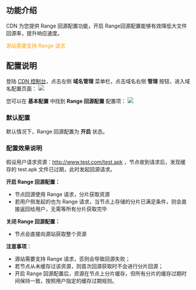 ## 功能介绍
CDN 为您提供 Range 回源配置功能，开启 Range回源配置能够有效降低大文件回源率，提升响应速度。

<font color="orange">源站需要支持 Range 请求</font>

## 配置说明
登陆 [CDN 控制台](https://console.qcloud.com/cdn)，点击左侧 **域名管理** 菜单栏，点击域名右侧 **管理** 按钮，进入域名配置页面：
![](https://mc.qcloudimg.com/static/img/f96f3c9d0c1c213aace990e18db5d463/2.png)

您可以在 **基本配置** 中找到 **Range 回源配置** 配置项：
![](https://mc.qcloudimg.com/static/img/2a26fadea61364813e7e4f7601afd9f5/range.png)

### 默认配置
默认情况下，Range 回源配置为 **开启** 状态。

### 配置效果说明

假设用户请求资源：http://www.test.com/test.apk ，节点收到请求后，发现缓存的 test.apk 文件已过期，此时发起回源请求。

**开启 Range 回源配置：**

+ 节点回源使用 Range 请求，分片获取资源
+ 若用户侧发起的也为 Range 请求，当节点上存储的分片已满足条件，则会直接返回给用户，无需等所有分片获取完毕


**关闭 Range 回源配置：**

+ 节点会直接向源站获取整个资源

**注意事项**：

+ 源站需要支持 Range 请求，否则会导致回源失败；
+ 若节点从未缓存过该资源，则首次回源获取时不会进行分片回源；
+ 开启 Range 回源配置后，资源在节点上分片缓存，但所有分片的缓存过期时间保持一致，按照用户指定的缓存过期规则。